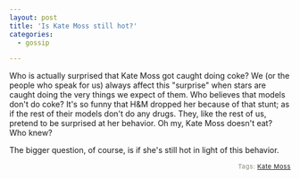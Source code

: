 ```yaml
---
layout: post
title: 'Is Kate Moss still hot?'
categories:
  - gossip

---
```


Who is actually surprised that Kate Moss got caught doing coke?  We (or the people who speak for us) always affect this "surprise" when stars are caught doing the very things we expect of them.  Who believes that models don't do coke? It's so funny that H&amp;M dropped her because of that stunt; as if the rest of their models don't do any drugs.  They, like the rest of us, pretend to be surprised at her behavior.  Oh my, Kate Moss doesn't eat?  Who knew?

The bigger question, of course, is if she's still hot in light of this behavior.  
<!-- technorati tags start --><p style="text-align:right;font-size:11px;letter-spacing:.05em;color:#808979;">Tags: <a href="http://www.technorati.com/tag/Kate Moss" rel="tag">Kate Moss</a></p><!-- technorati tags end -->
